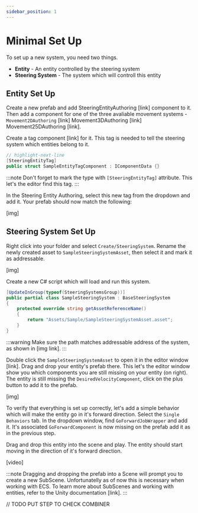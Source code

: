 ```yaml
---
sidebar_position: 1
---
```


# Minimal Set Up

To set up a new system, you need two things.

- **Entity** - An entity controlled by the steering system
- **Steering System** - The system which will controll this entity

## Entity Set Up 

Create a new prefab and add SteeringEntityAuthoring [link] component to it. Then add a component for one of the three avaliable movement systems - `Movement2DAuthoring` [link] Movement3DAuthoring [link] Movement25DAuthoring [link].

Create a tag component [link] for it. This tag is needed to tell the steering system which entities belong to it.

```csharp title="SampleEntityTag.cs"
// highlight-next-line
[SteeringEntityTag]
public struct SampleEntityTagComponent : IComponentData {}
```

:::note
Don't forget to mark the type with `[SteeringEntityTag]` attribute. This let's the editor find this tag. 
:::

In the Steering Entity Authoring, select this new tag from the dropdown and add it. Your prefab should now match the following:

[img]

## Steering System Set Up

Right click into your folder and select `Create/SteeringSystem`. Rename the newly created asset to `SampleSteeringSystemAsset`, then select it and mark it as addressable. 

[img]

Create a new C# script which will load and run this system. 

```csharp title="SampleEntityTag.cs"
[UpdateInGroup(typeof(SteeringSystemsGroup))]
public partial class SampleSteeringSystem : BaseSteeringSystem
{
    protected override string getAssetReferenceName()
    {
        return "Assets/Sample/SampleSteeringSystemAsset.asset";
    }
}
```
:::warning
Make sure the path matches addressable address of the system, as shown in [img link].
:::

Double click the `SampleSteeringSystemAsset` to open it in the editor window [link]. Drag and drop your entity's prefab there. This let's the editor window show you which components you are still missing on your entity (on right). The entity is still missing the `DesiredVelocityComponent`, click on the plus button to add it to the prefab. 

[img]

To verify that everything is set up correctly, let's add a simple behavior which will make the entity go in it's forward direction. Select the `Single Behaviors` tab. In the dropdown window, find `GoForwardJobWrapper` and add it. It's associated `GoForwardComponent` is now missing on the prefab add it as in the previous step. 

Drag and drop this entity into the scene and play. The entity should start moving in the direction of it's forward direction.

[video]

:::note
Dragging and dropping the prefab into a Scene will prompt you to create a new SubScene. Unfortunatelly as of now this is necessary when working with ECS. To learn more about SubScenes and working with entities, refer to the Unity documentation [link].
:::

// TODO PUT STEP TO CHECK COMBINER